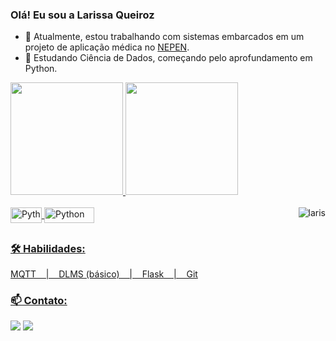 ### Olá! Eu sou a Larissa Queiroz
- 🔭 Atualmente, estou trabalhando com sistemas embarcados em um projeto de aplicação médica no [NEPEN](https://www.linkedin.com/in/n%C3%BAcleo-de-estudos-e-pesquisas-do-norte-e-nordeste-nepen-085771192/).
- 🌱 Estudando Ciência de Dados, começando pelo aprofundamento em Python.

 <div>
  <a href="https://github.com/larisqueiroz">
  <img height="180em" src="https://github-readme-stats.vercel.app/api?username=larisqueiroz&show_icons=true&theme=ayu-mirage&include_all_commits=true&count_private=true"/>
  <img height="180em" src="https://github-readme-stats.vercel.app/api/top-langs/?username=larisqueiroz&layout=compact&langs_count=7&theme=ayu-mirage"/>
</div>
 
 <div style="display: inline_block"><br>
  <img align="center" alt="Python" height="25" width="50" src="https://img.shields.io/badge/C-00599C?style=for-the-badge&logo=c&logoColor=white">
  <img align="center" alt="Python" height="25" width="80" src="https://img.shields.io/badge/Python-3776AB?style=for-the-badge&logo=python&logoColor=white">
   <img align="right" alt="laris" src="https://im2.ezgif.com/tmp/ezgif-2-0c84e216bed2.gif">
</div>
  
  ##
 
### 🛠 Habilidades:
  MQTT&nbsp;&nbsp;&nbsp;&nbsp;|&nbsp;&nbsp;&nbsp;&nbsp;DLMS (básico)&nbsp;&nbsp;&nbsp;&nbsp;|&nbsp;&nbsp;&nbsp;&nbsp;Flask&nbsp;&nbsp;&nbsp;&nbsp;|&nbsp;&nbsp;&nbsp;&nbsp;Git
### 📫 Contato:

<div>
  <a href = "mailto:larissa.queiroz95@gmail.com"><img src="https://img.shields.io/badge/Gmail-D14836?style=for-the-badge&logo=gmail&logoColor=white" target="_blank"></a>
  <a href="https://www.linkedin.com/in/larissa-queiroz-190350115/" target="_blank"><img src="https://img.shields.io/badge/-LinkedIn-%230077B5?style=for-the-badge&logo=linkedin&logoColor=white" target="_blank"></a> 
  </div>

